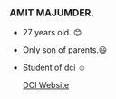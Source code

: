 ### AMIT MAJUMDER.


- 27 years old. :blush:
- Only son of parents.:smiley:
- Student of dci :relaxed: 

  [DCI Website](https://digitalcareerinstitute.org/)







